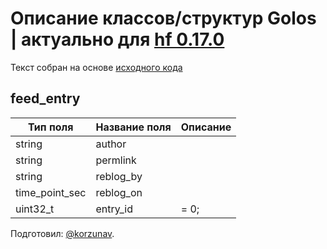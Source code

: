 # Описание классов/структур Golos | актуально для [hf 0.17.0](https://github.com/GolosChain/golos/releases/tag/v0.17.0)
Текст собран на основе [исходного кода](https://github.com/GolosChain/golos/tree/master/plugins/follow/include/golos/plugins/follow/follow_api_object.hpp)

## feed_entry


|Тип поля|Название поля|Описание|
|--------|-------------|--------|
|string|author||
|string|permlink||
|string|reblog_by||
|time_point_sec|reblog_on||
|uint32_t|entry_id|= 0;|

Подготовил: [@korzunav](https://golos.io/@korzunav).

